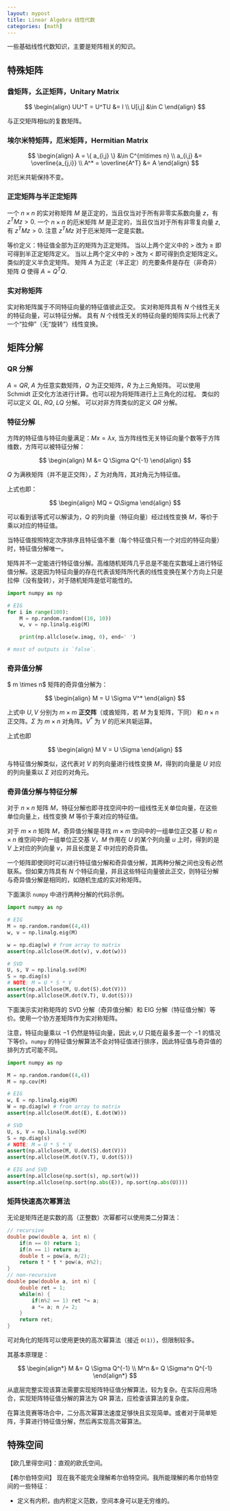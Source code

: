 ```yaml
---
layout: mypost
title: Linear Algebra 线性代数
categories: [math]
---
```


一些基础线性代数知识，主要是矩阵相关的知识。

## 特殊矩阵

### 酋矩阵，幺正矩阵，Unitary Matrix

$$
\begin{align}
UU^T = U^TU &= I \\
U[i,j] &\in C
\end{align} 
$$

与正交矩阵相似的复数矩阵。

### 埃尔米特矩阵，厄米矩阵，Hermitian Matrix

$$
\begin{align}
A = \{ a_{i,j} \} &\in C^{m\times n} \\
a_{i,j} &= \overline{a_{j,i}} \\
A^* = \overline{A^T} &= A
\end{align} 
$$

对厄米共轭保持不变。

### 正定矩阵与半正定矩阵

一个 $n \times n$ 的实对称矩阵 $M$ 是正定的，当且仅当对于所有非零实系数向量 $z$，有 $z^T M z \gt 0$.
一个 $n \times n$ 的厄米矩阵 $M$ 是正定的，当且仅当对于所有非零复向量 $z$, 有 $z^T M z \gt 0$. 注意 $z^T M z$ 对于厄米矩阵一定是实数。

等价定义：特征值全部为正的矩阵为正定矩阵。
当以上两个定义中的 $\gt$ 改为 $\ge$ 即可得到半正定矩阵定义。
当以上两个定义中的 $\gt$ 改为 $\lt$ 即可得到负定矩阵定义。类似的定义半负定矩阵。
矩阵 $A$ 为正定（半正定）的充要条件是存在（非奇异）矩阵 $Q$ 使得 $A = Q^T Q$.

### 实对称矩阵

实对称矩阵属于不同特征向量的特征值彼此正交。
实对称矩阵具有 $N$ 个线性无关的特征向量，可以特征分解。
具有 $N$ 个线性无关的特征向量的矩阵实际上代表了一个“拉伸”（无“旋转”）线性变换。

## 矩阵分解

### QR 分解

$A = QR$, $A$ 为任意实数矩阵，$Q$ 为正交矩阵，$R$ 为上三角矩阵。
可以使用 Schmidt 正交化方法进行计算。也可以视为将矩阵进行上三角化的过程。
类似的可以定义 $QL$, $RQ$, $LQ$ 分解。
可以对非方阵类似的定义 $QR$ 分解。

### 特征分解

方阵的特征值与特征向量满足：$Mx = \lambda x$, 当方阵线性无关特征向量个数等于方阵维数，方阵可以被特征分解：

$$
\begin{align}
M &= Q \Sigma Q^{-1}
\end{align}
$$

$Q$ 为满秩矩阵（并不是正交阵），$\Sigma$ 为对角阵，其对角元为特征值。

上式也即：

$$ \begin{align}
MQ = Q\Sigma
\end{align} $$

可以看到该等式可以解读为，$Q$ 的列向量（特征向量）经过线性变换 $M$，等价于乘以对应的特征值。

当特征值按照特定次序排序且特征值不重（每个特征值只有一个对应的特征向量）时，特征值分解唯一。

矩阵并不一定能进行特征值分解。高维随机矩阵几乎总是不能在实数域上进行特征值分解。这是因为特征向量的存在代表该矩阵所代表的线性变换在某个方向上只是拉伸（没有旋转），对于随机矩阵是低可能性的。


```python
import numpy as np

# EIG
for i in range(100):
    M = np.random.random((10, 10))
    w, v = np.linalg.eig(M)

    print(np.allclose(w.imag, 0), end=' ')

# most of outputs is `false`.
```

### 奇异值分解

$ m \times n$ 矩阵的奇异值分解为：

$$
\begin{align}
M = U \Sigma V^*
\end{align}
$$

上式中 $U, V$ 分别为 $m \times m$ **正交阵**（或酋矩阵，若 $M$ 为复矩阵，下同） 和 $n \times n$ 正交阵。$\Sigma$ 为 $m \times n$ 对角阵。$V^*$ 为 $V$ 的厄米共轭运算。

上式也即

$$
\begin{align}
M V = U \Sigma
\end{align}
$$

与特征值分解类似，这代表对 $V$ 的列向量进行线性变换 $M$，得到的向量是 $U$ 对应的列向量乘以 $\Sigma$ 对应的对角元。

### 奇异值分解与特征分解

对于 $n \times n$ 矩阵 $M$，特征分解也即寻找空间中的一组线性无关单位向量，在这些单位向量上，线性变换 $M$ 等价于乘对应的特征值。

对于 $m \times n$ 矩阵 $M$，奇异值分解是寻找 $m \times m$ 空间中的一组单位正交基 $U$ 和 $n \times n$ 维空间中的一组单位正交基 $V$，$M$ 作用在 $U$ 的某个列向量 $u$ 上时，得到的是 $V$ 上对应的列向量 $v$，并且长度是 $\Sigma$ 中对应的奇异值。

一个矩阵即使同时可以进行特征值分解和奇异值分解，其两种分解之间也没有必然联系。但如果方阵具有 $N$ 个特征向量，并且这些特征向量彼此正交，则特征分解与奇异值分解是相同的，如随机生成的实对称矩阵。

下面演示 `numpy` 中进行两种分解的代码示例。


```python
import numpy as np

# EIG
M = np.random.random((4,4))
w, v = np.linalg.eig(M)

w = np.diag(w) # from array to matrix
assert(np.allclose(M.dot(v), v.dot(w)))

# SVD
U, s, V = np.linalg.svd(M)
S = np.diag(s)
# NOTE: M = U * S * V
assert(np.allclose(M, U.dot(S).dot(V)))
assert(np.allclose(M.dot(V.T), U.dot(S)))
```

下面演示实对称矩阵的 SVD 分解（奇异值分解）和 EIG 分解（特征值分解）等价。使用一个协方差矩阵作为实对称矩阵。

注意，特征向量乘以 $-1$ 仍然是特征向量，因此 $v, U$ 只能在最多差一个 $-1$ 的情况下等价。`numpy` 的特征值分解算法不会对特征值进行排序，因此特征值与奇异值的排列方式可能不同。


```python
import numpy as np

M = np.random.random((4,4))
M = np.cov(M)

# EIG
w, E = np.linalg.eig(M)
W = np.diag(w) # from array to matrix
assert(np.allclose(M.dot(E), E.dot(W)))

# SVD
U, s, V = np.linalg.svd(M)
S = np.diag(s)
# NOTE: M = U * S * V
assert(np.allclose(M, U.dot(S).dot(V)))
assert(np.allclose(M.dot(V.T), U.dot(S)))

# EIG and SVD
assert(np.allclose(np.sort(s), np.sort(w)))
assert(np.allclose(np.sort(np.abs(E)), np.sort(np.abs(U))))
```

### 矩阵快速高次幂算法

无论是矩阵还是实数的高（正整数）次幂都可以使用类二分算法：

```cpp
// recursive
double pow(double a, int n) {
    if(n == 0) return 1;
    if(n == 1) return a;
    double t = pow(a, n/2);
    return t * t * pow(a, n%2);
}
// non-recursive
double pow(double a, int n) {
    double ret = 1;
    while(n) {
        if(n%2 == 1) ret *= a;
        a *= a; n /= 2;
    }
    return ret; 
}
```

可对角化的矩阵可以使用更快的高次幂算法（接近 `O(1)`），但限制较多。

其基本原理是：

$$
\begin{align*}
M &= Q \Sigma Q^{-1} \\
M^n &= Q \Sigma^n Q^{-1}
\end{align*}
$$

从底层完整实现该算法需要实现矩阵特征值分解算法，较为复杂。在实际应用场合，实现矩阵特征值分解的算法为 QR 算法，应检查该算法的复杂度。

在算法竞赛等场合中，二分高次幂算法速度足够快且实现简单。或者对于简单矩阵，手算进行特征值分解，然后再实现高次幂算法。

## 特殊空间

【欧几里得空间】：直观的欧氏空间。

【希尔伯特空间】
现在我不能完全理解希尔伯特空间。我所能理解的希尔伯特空间的一些特征：

- 定义有内积，由内积定义范数，空间本身可以是无穷维的。

